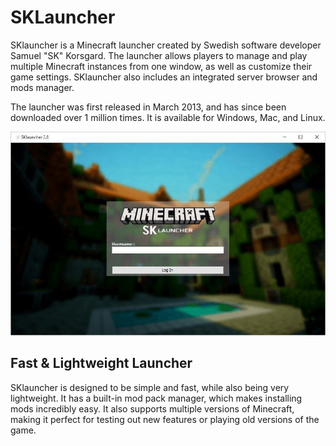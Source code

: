 # SKLauncher

SKlauncher is a Minecraft launcher created by Swedish software developer Samuel "SK" Korsgard. The launcher allows players to manage and play multiple Minecraft instances from one window, as well as customize their game settings. SKlauncher also includes an integrated server browser and mods manager. 

The launcher was first released in March 2013, and has since been downloaded over 1 million times. It is available for Windows, Mac, and Linux.

[![SKLauncher](https://github.com/sklauncher-mc/sklauncher-mc.github.io/blob/main/sklauncher_sohwcase.jpg?raw=true)](https://minecraftsync/get-sklauncher-pc)

## Fast & Lightweight Launcher

SKlauncher is designed to be simple and fast, while also being very lightweight. It has a built-in mod pack manager, which makes installing mods incredibly easy. It also supports multiple versions of Minecraft, making it perfect for testing out new features or playing old versions of the game.
